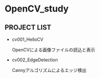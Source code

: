 # OpenCV_study

## PROJECT LIST

- cv001_HelloCV 

  OpenCVによる画像ファイルの読込と表示

- cv002_EdgeDetection

  Cannyアルゴリズムによるエッジ検出